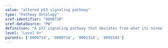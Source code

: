 ```yaml
---
value: "altered p53 signaling pathway"
type: "Pathway Ontology"
xref-identifier: "0000720"
xref-dataSource: "PW"
definition: "A p53 signaling pathway that deviates from what its normal course should be. Due to its central role at the intersection of many cellular pathways, disturbance of p53 network can have far-reaching negative consequences. The tumor suppressor Tp53 gene is frequently mutated in cancer."
level: "Level 4+"
parents: ['0000719', '0000718', '0001314', '0001545']
---
```

